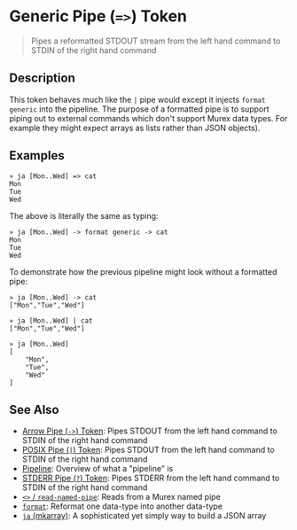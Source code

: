 # Generic Pipe (`=>`) Token

> Pipes a reformatted STDOUT stream from the left hand command to STDIN of the right hand command

## Description

This token behaves much like the `|` pipe would except it injects `format
generic` into the pipeline. The purpose of a formatted pipe is to support
piping out to external commands which don't support Murex data types. For
example they might expect arrays as lists rather than JSON objects).

## Examples

```
» ja [Mon..Wed] => cat
Mon
Tue
Wed
```

The above is literally the same as typing:

```
» ja [Mon..Wed] -> format generic -> cat
Mon
Tue
Wed
```

To demonstrate how the previous pipeline might look without a formatted pipe:

```
» ja [Mon..Wed] -> cat
["Mon","Tue","Wed"]

» ja [Mon..Wed] | cat
["Mon","Tue","Wed"]

» ja [Mon..Wed]
[
    "Mon",
    "Tue",
    "Wed"
]
```

## See Also

* [Arrow Pipe (`->`) Token](../parser/pipe-arrow.md):
  Pipes STDOUT from the left hand command to STDIN of the right hand command
* [POSIX Pipe (`|`) Token](../parser/pipe-posix.md):
  Pipes STDOUT from the left hand command to STDIN of the right hand command
* [Pipeline](../user-guide/pipeline.md):
  Overview of what a "pipeline" is
* [STDERR Pipe (`?`) Token](../parser/pipe-err.md):
  Pipes STDERR from the left hand command to STDIN of the right hand command
* [`<>` / `read-named-pipe`](../commands/namedpipe.md):
  Reads from a Murex named pipe
* [`format`](../commands/format.md):
  Reformat one data-type into another data-type
* [`ja` (mkarray)](../commands/ja.md):
  A sophisticated yet simply way to build a JSON array